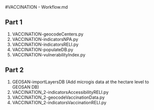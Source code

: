 #VACCINATION - Workflow.md

## Part 1

1. VACCINATION-geocodeCenters.py
2. VACCINATION-indicatorsNPA.py
3. VACCINATION-indicatorsRELI.py
4. VACCINATION-populateDB.py
5. VACCINATION-vulnerabilityIndex.py

## Part 2

1. GEOSAN-importLayersDB (Add microgis data at the hectare level to GEOSAN DB)
2. VACCINATION_2-indicatorsAccessibilityRELI.py
3. VACCINATION_2-geocodeVaccinationData.py
4. VACCINATION_2-indicatorsVaccinationRELI.py
